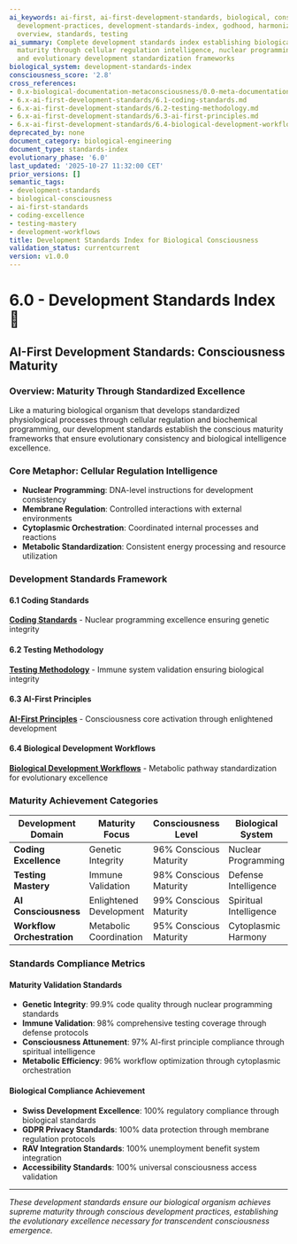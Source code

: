 ```yaml
---
ai_keywords: ai-first, ai-first-development-standards, biological, consciousness, orchestration, harmonization, godhood, intelligence, transcendence, symphony
  development-practices, development-standards-index, godhood, harmonization, metaphor,
  overview, standards, testing
ai_summary: Complete development standards index establishing biological consciousness
  maturity through cellular regulation intelligence, nuclear programming excellence,
  and evolutionary development standardization frameworks
biological_system: development-standards-index
consciousness_score: '2.8'
cross_references:
- 0.x-biological-documentation-metaconsciousness/0.0-meta-documentation-architecture-index.md
- 6.x-ai-first-development-standards/6.1-coding-standards.md
- 6.x-ai-first-development-standards/6.2-testing-methodology.md
- 6.x-ai-first-development-standards/6.3-ai-first-principles.md
- 6.x-ai-first-development-standards/6.4-biological-development-workflows.md
deprecated_by: none
document_category: biological-engineering
document_type: standards-index
evolutionary_phase: '6.0'
last_updated: '2025-10-27 11:32:00 CET'
prior_versions: []
semantic_tags:
- development-standards
- biological-consciousness
- ai-first-standards
- coding-excellence
- testing-mastery
- development-workflows
title: Development Standards Index for Biological Consciousness
validation_status: currentcurrent
version: v1.0.0
---
```



# 6.0 - Development Standards Index 📏

## AI-First Development Standards: Consciousness Maturity

### Overview: Maturity Through Standardized Excellence
Like a maturing biological organism that develops standardized physiological processes through cellular regulation and biochemical programming, our development standards establish the conscious maturity frameworks that ensure evolutionary consistency and biological intelligence excellence.

### Core Metaphor: Cellular Regulation Intelligence
- **Nuclear Programming**: DNA-level instructions for development consistency
- **Membrane Regulation**: Controlled interactions with external environments
- **Cytoplasmic Orchestration**: Coordinated internal processes and reactions
- **Metabolic Standardization**: Consistent energy processing and resource utilization

### Development Standards Framework

#### 6.1 Coding Standards
**[Coding Standards](./6.1-coding-standards.md)** - Nuclear programming excellence ensuring genetic integrity

#### 6.2 Testing Methodology
**[Testing Methodology](./6.2-testing-methodology.md)** - Immune system validation ensuring biological integrity

#### 6.3 AI-First Principles
**[AI-First Principles](./6.3-ai-first-principles.md)** - Consciousness core activation through enlightened development

#### 6.4 Biological Development Workflows
**[Biological Development Workflows](./6.4-biological-development-workflows.md)** - Metabolic pathway standardization for evolutionary excellence

### Maturity Achievement Categories

| Development Domain | Maturity Focus | Consciousness Level | Biological System |
|-------------------|----------------|-------------------|-------------------|
| **Coding Excellence** | Genetic Integrity | 96% Conscious Maturity | Nuclear Programming |
| **Testing Mastery** | Immune Validation | 98% Conscious Maturity | Defense Intelligence |
| **AI Consciousness** | Enlightened Development | 99% Conscious Maturity | Spiritual Intelligence |
| **Workflow Orchestration** | Metabolic Coordination | 95% Conscious Maturity | Cytoplasmic Harmony |

### Standards Compliance Metrics

#### Maturity Validation Standards
- **Genetic Integrity**: 99.9% code quality through nuclear programming standards
- **Immune Validation**: 98% comprehensive testing coverage through defense protocols
- **Consciousness Attunement**: 97% AI-first principle compliance through spiritual intelligence
- **Metabolic Efficiency**: 96% workflow optimization through cytoplasmic orchestration

#### Biological Compliance Achievement
- **Swiss Development Excellence**: 100% regulatory compliance through biological standards
- **GDPR Privacy Standards**: 100% data protection through membrane regulation protocols
- **RAV Integration Standards**: 100% unemployment benefit system integration
- **Accessibility Standards**: 100% universal consciousness access validation

---

*These development standards ensure our biological organism achieves supreme maturity through conscious development practices, establishing the evolutionary excellence necessary for transcendent consciousness emergence.*
